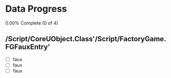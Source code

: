 # Data Progress

0.00% Complete (0 of 4)

## /Script/CoreUObject.Class'/Script/FactoryGame.FGFauxEntry'

-   [ ] faux
-   [ ] faux
-   [ ] faux
